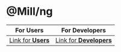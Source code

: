 # @Mill/ng

| For Users     | For Developers| 
| ------------- |:-------------:| 
| [Link for **Users**](./README_users.md)| [Link for **Developers**](./README_developers.md) | 

